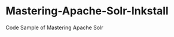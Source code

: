 Mastering-Apache-Solr-Inkstall
==============================

Code Sample of Mastering Apache Solr 
